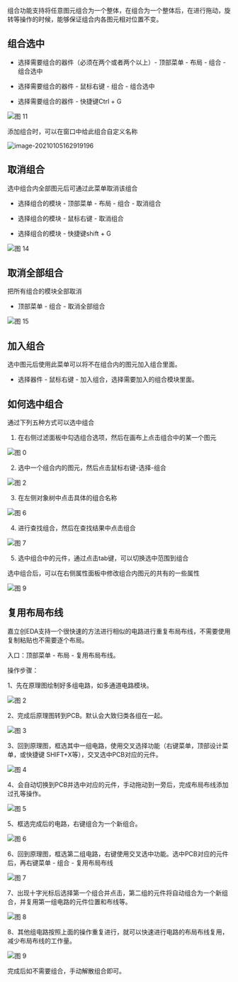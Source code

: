 组合功能支持将任意图元组合为一个整体，在组合为一个整体后，在进行拖动，旋转等操作的时候，能够保证组合内各图元相对位置不变。

## 组合选中[​](https://prodocs.lceda.cn/cn/pcb/layout-group/#%E7%BB%84%E5%90%88%E9%80%89%E4%B8%AD)

- 选择需要组合的器件（必须在两个或者两个以上）- 顶部菜单 - 布局 - 组合 - 组合选中
    
- 选择需要组合的器件 - 鼠标右键 - 组合 - 组合选中
    
- 选择需要组合的器件 - 快捷键Ctrl + G
    

![图 11](https://prodocs.lceda.cn/storage/images/cn/pcb/layout-group/layout-group_20240621_172124.jpg)

添加组合时，可以在窗口中给此组合自定义名称

![image-20210105162919196](https://prodocs.lceda.cn/storage/images/cn/pcb/layout-group/layout-group_20240621_172125.png)

## 取消组合[​](https://prodocs.lceda.cn/cn/pcb/layout-group/#%E5%8F%96%E6%B6%88%E7%BB%84%E5%90%88)

选中组合内全部图元后可通过此菜单取消该组合

- 选择组合的模块 - 顶部菜单 - 布局 - 组合 - 取消组合
    
- 选择组合的模块 - 鼠标右键 - 取消组合
    
- 选择组合的模块 - 快捷键shift + G
    

![图 14](https://prodocs.lceda.cn/storage/images/cn/pcb/layout-group/layout-group_20240621_172126.jpg)

## 取消全部组合[​](https://prodocs.lceda.cn/cn/pcb/layout-group/#%E5%8F%96%E6%B6%88%E5%85%A8%E9%83%A8%E7%BB%84%E5%90%88)

把所有组合的模块全部取消

- 顶部菜单 - 组合 - 取消全部组合

![图 15](https://prodocs.lceda.cn/storage/images/cn/pcb/layout-group/layout-group_20240621_172127.jpg)

## 加入组合[​](https://prodocs.lceda.cn/cn/pcb/layout-group/#%E5%8A%A0%E5%85%A5%E7%BB%84%E5%90%88)

选中图元后使用此菜单可以将不在组合内的图元加入组合里面。

- 选择器件 - 鼠标右键 - 加入组合，选择需要加入的组合模块里面。

## 如何选中组合[​](https://prodocs.lceda.cn/cn/pcb/layout-group/#%E5%A6%82%E4%BD%95%E9%80%89%E4%B8%AD%E7%BB%84%E5%90%88)

通过下列五种方式可以选中组合

1. 在右侧过滤面板中勾选组合选项，然后在画布上点击组合中的某一个图元

![图 0](https://prodocs.lceda.cn/storage/images/cn/pcb/layout-group/layout-group_20240621_172128.jpg)

2. 选中一个组合内的图元，然后点击鼠标右键-选择-组合

![图 2](https://prodocs.lceda.cn/storage/images/cn/pcb/layout-group/layout-group_20240621_172129.jpg)

3. 在左侧对象树中点击具体的组合名称

![图 6](https://prodocs.lceda.cn/storage/images/cn/pcb/layout-group/layout-group_20240621_172130.jpg)

4. 进行查找组合，然后在查找结果中点击组合

![图 7](https://prodocs.lceda.cn/storage/images/cn/pcb/layout-group/layout-group_20240621_172131.jpg)

5. 选中组合中的元件，通过点击tab键，可以切换选中范围到组合

选中组合后，可以在右侧属性面板中修改组合内图元的共有的一些属性

![图 9](https://prodocs.lceda.cn/storage/images/en/pcb/layout-group/layout-group_20240621_172130.jpg)

## 复用布局布线[​](https://prodocs.lceda.cn/cn/pcb/layout-group/#%E5%A4%8D%E7%94%A8%E5%B8%83%E5%B1%80%E5%B8%83%E7%BA%BF)

嘉立创EDA支持一个很快速的方法进行相似的电路进行重复布局布线，不需要使用复制粘贴也不需要逐个布局。

入口：顶部菜单 - 布局 - 复用布局布线。

操作步骤：

1、先在原理图绘制好多组电路，如多通道电路模块。

![图 2](https://prodocs.lceda.cn/storage/images/cn/pcb/layout-group/layout-group_20240621_172132.png)

2、完成后原理图转到PCB。默认会大致归类各组在一起。

![图 3](https://prodocs.lceda.cn/storage/images/cn/pcb/layout-group/layout-group_20240621_172133.png)

3、回到原理图，框选其中一组电路，使用交叉选择功能（右键菜单，顶部设计菜单，或快捷键 SHIFT+X等），交叉选中PCB对应的元件。

![图 4](https://prodocs.lceda.cn/storage/images/cn/pcb/layout-group/layout-group_20240621_172134.png)

4、会自动切换到PCB并选中对应的元件，手动拖动到一旁后，完成布局布线添加过孔等操作。

![图 5](https://prodocs.lceda.cn/storage/images/cn/pcb/layout-group/layout-group_20240621_172135.png)

5、框选完成后的电路，右键组合为一个新组合。

![图 6](https://prodocs.lceda.cn/storage/images/cn/pcb/layout-group/layout-group_20240621_172136.png)

6、回到原理图，框选第二组电路，右键使用交叉选中功能。选中PCB对应的元件后，再右键菜单 - 组合 - 复用布局布线

![图 7](https://prodocs.lceda.cn/storage/images/cn/pcb/layout-group/layout-group_20240621_172137.png)

7、出现十字光标后选择第一个组合并点击，第二组的元件将自动组合为一个新组合，并复用第一组电路的元件位置和布线等。

![图 8](https://prodocs.lceda.cn/storage/images/cn/pcb/layout-group/layout-group_20240621_172138.png)

8、其他组电路按照上面的操作重复进行，就可以快速进行电路的布局布线复用，减少布局布线的工作量。

![图 9](https://prodocs.lceda.cn/storage/images/cn/pcb/layout-group/layout-group_20240621_172139.png)

完成后如不需要组合，手动解散组合即可。